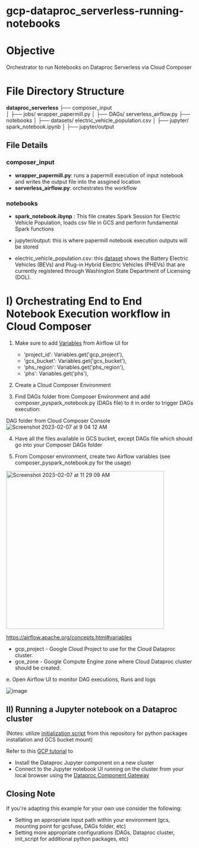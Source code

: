 # gcp-dataproc_serverless-running-notebooks

# Objective
Orchestrator to run Notebooks on Dataproc Serverless via Cloud Composer

# File Directory Structure

**dataproc_serverless**
├── composer_input                   
│   ├── jobs/                       wrapper_papermill.py
│   ├── DAGs/                       serverless_airflow.py
├── notebooks 
│   ├── datasets/                   electric_vehicle_population.csv
│   ├── jupyter/                    spark_notebook.ipynb
│   ├── jupyter/output 

## File Details    
### composer_input
* **wrapper_papermill.py**: runs a papermill execution of input notebook and writes the output file into the assgined location
* **serverless_airflow.py**: orchestrates the workflow 

### notebooks 
* **spark_notebook.ibynp** : This file creates Spark Session for Electric Vehicle Population, loads csv file in GCS and perform fundamental Spark functions
* jupyter/output: this is where papermill notebook execution outputs will be stored

* electric_vehicle_population.csv: this [dataset](https://catalog.data.gov/dataset/electric-vehicle-population-data) shows the Battery Electric Vehicles (BEVs) and Plug-in Hybrid Electric Vehicles (PHEVs) that are currently registered through Washington State Department of Licensing (DOL).

# I) Orchestrating End to End Notebook Execution workflow in Cloud Composer 

1. Make sure to add [Variables](https://airflow.apache.org/docs/apache-airflow/stable/howto/variable.html) from Airflow UI for 

    - 'project_id': Variables.get('gcp_project'),
    - 'gcs_bucket': Variables.get('gcs_bucket'),
    - 'phs_region': Variables.get('phs_region'),
    - 'phs': Variables.get('phs'),
    

2. Create a Cloud Composer Environment

3. Find DAGs folder from Composer Environment and add composer_pyspark_notebook.py (DAGs file) to it in order to trigger DAGs execution:

DAG folder from Cloud Composer Console 
![Screenshot 2023-02-07 at 9 04 12 AM](https://user-images.githubusercontent.com/123537947/217266654-f7a017fb-7470-4e04-9803-a72be6f652bd.png)

4. Have all the files available in GCS bucket, except DAGs file which should go into your Composer DAGs folder

5. From Composer environment, create two Airflow variables (see composer_pyspark_notebook.py for the usage)
<img width="425" alt="Screenshot 2023-02-07 at 11 29 09 AM" src="https://user-images.githubusercontent.com/123537947/217304416-2522c177-a3eb-420c-bcfa-7dc4e571d820.png">

https://airflow.apache.org/concepts.html#variables
* gcp_project - Google Cloud Project to use for the Cloud Dataproc cluster.
* gce_zone - Google Compute Engine zone where Cloud Dataproc cluster should be
  created.

e. Open Airflow UI to monitor DAG executions, Runs and logs
    
![image](https://user-images.githubusercontent.com/123537947/215648916-811a8331-b61a-45a5-8f5a-b61f3fd4fdd0.png)

## II) Running a Jupyter notebook on a Dataproc cluster
(Notes: utilize [initialization script](composer_input/initialization_scripts) from this repository for python packages installation and GCS bucket mount)

Refer to this [GCP tutorial](https://cloud.google.com/dataproc/docs/tutorials/jupyter-notebook) to 
* Install the Dataproc Jupyter component on a new cluster 
* Connect to the Jupyter notebook UI running on the cluster from your local browser using the [Dataproc Component Gateway](https://cloud.google.com/dataproc/docs/concepts/accessing/dataproc-gateways)


## Closing Note
If you're adapting this example for your own use consider the following:

* Setting an appropriate input path within your environment (gcs, mounting point for gcsfuse, DAGs folder, etc)
* Setting more appropriate configurations (DAGs, Dataproc cluster, init_script for additional python packages, etc)
